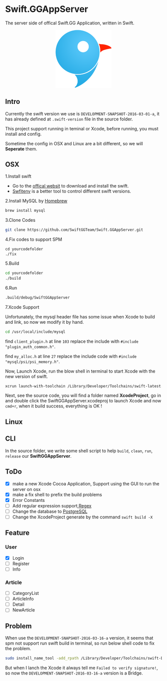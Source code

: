 # Swift.GGAppServer

The server side of offical Swift.GG Application, written in Swift.

<center>
  <img src="./logo_new.png" width ="180" alt="Logo"/>
</center>


## Intro

Currently the swift version we use is `DEVELOPMENT-SNAPSHOT-2016-03-01-a`, it has already defined at `.swift-version` file in the source folder.

This project support running in teminal or Xcode, before running, you must install and config.

Sometime the config in OSX and Linux are a bit different, so we will **Seperate** them.

## OSX

1.Install swift

- Go to the [offical websit](https://swift.org/) to download and install the swift.
- [Swfitenv](https://github.com/kylef/swiftenv) is a better tool to control different swift versions.

2.Install MySQL by [Homebrew](http://brew.sh/)

```sh
brew install mysql
```

3.Clone Codes

```sh
git clone https://github.com/SwiftGGTeam/Swift.GGAppServer.git
```

4.Fix codes to support SPM
```
cd yourcodefolder
./fix
```

5.Build

```sh
cd yourcodefolder
./build
```

6.Run

```sh
.build/debug/SwiftGGAppServer
```

7.Xcode Support

Unfortunately, the mysql header file has some issue when Xcode to build and link, so now we modify it by hand.

```sh
cd /usr/local/include/mysql
```

find `client_plugin.h` at line `103` replace the include with ```#include "plugin_auth_common.h"```.

find `my_alloc.h` at line `27` replace the include code with ```#include "mysql/psi/psi_memory.h"```.

Now, Launch Xcode, run the blow shell in terminal to start Xcode with the new version of swift.

```sh
xcrun launch-with-toolchain /Library/Developer/Toolchains/swift-latest.xctoolchain
```

Next, see the source code, you will find a folder named **XcodeProject**, go in and double click the SwiftGGAppServer.xcodeproj to launch Xcode and now `cmd+r`, when it build success, everything is OK !

## Linux

## CLI

In the source folder, we write some shell script to help `build`, `clean`, `run`, `release` our **SwiftGGAppServer**.

## ToDo

- [x] make a new Xcode Cocoa Application, Support using the GUI to run the server on osx
- [x] make a fix shell to prefix the build problems
- [x] Error Constants
- [ ] Add regular expression support,[Regex](https://github.com/crossroadlabs/Regex.git)
- [ ] Change the database to [PostgreSQL](http://www.postgresql.org)
- [ ] Change the XcodeProject generate by the command ```swift build -X```

## Feature

### User
- [x] Login
- [ ] Register
- [ ] Info

### Article
- [ ] CategoryList
- [ ] ArticleInfo
- [ ] Detail
- [ ] NewArticle

## Problem

When use the `DEVELOPMENT-SNAPSHOT-2016-03-16-a` version, it seems that spm not support run swift build in terminal, so run below shell code to fix the problem.

```sh
sudo install_name_tool -add_rpath /Library/Developer/Toolchains/swift-DEVELOPMENT-SNAPSHOT-2016-03-16-a.xctoolchain/usr/lib/swift/macosx /Library/Developer/Toolchains/swift-DEVELOPMENT-SNAPSHOT-2016-03-16-a.xctoolchain/usr/bin/swift-build
```

But when I lanch the Xcode it always tell me `Failed to verify signature!`, so now the `DEVELOPMENT-SNAPSHOT-2016-03-16-a` version is a Bridge.
